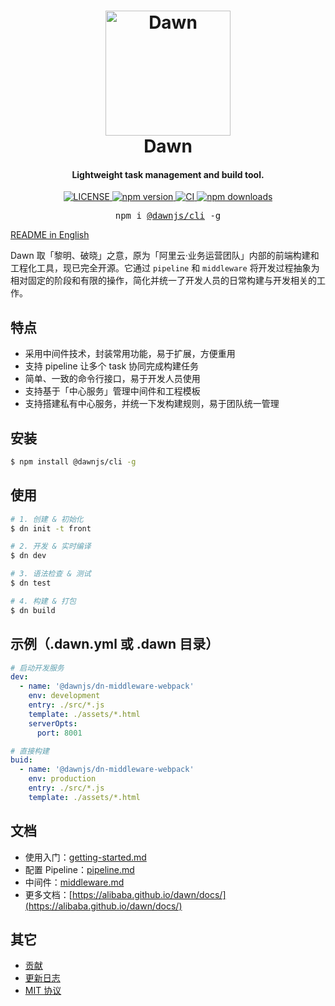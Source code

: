 <h1 align="center">
  <img src="https://img.alicdn.com/tfs/TB1OjR6HQL0gK0jSZFAXXcA9pXa-1360-1360.png" alt="Dawn" width="200">
  <br>Dawn<br>
</h1>

<h4 align="center">Lightweight task management and build tool.</h4>

<p align="center">
  <a href="https://github.com/alibaba/dawn/blob/main/LICENSE">
    <img src="https://img.shields.io/npm/l/@dawnjs/cli.svg" alt="LICENSE">
  </a>
  <a href="https://www.npmjs.com/package/@dawnjs/cli">
    <img src="https://img.shields.io/npm/v/@dawnjs/cli.svg" alt="npm version">
  </a>
  <a href="https://github.com/alibaba/dawn/actions/workflows/main.yml">
    <img src="https://github.com/alibaba/dawn/actions/workflows/main.yml/badge.svg" alt="CI">
  </a>
  <a href="https://www.npmjs.com/package/@dawnjs/cli">
    <img src="https://img.shields.io/npm/dt/@dawnjs/cli.svg" alt="npm downloads">
  </a>
</p>

<pre align="center">npm i <a href="https://www.npmjs.com/package/@dawnjs/cli">@dawnjs/cli</a> -g</pre>

[README in English](README-intl.md)

Dawn 取「黎明、破晓」之意，原为「阿里云·业务运营团队」内部的前端构建和工程化工具，现已完全开源。它通过 `pipeline` 和 `middleware` 将开发过程抽象为相对固定的阶段和有限的操作，简化并统一了开发人员的日常构建与开发相关的工作。

## 特点

- 采用中间件技术，封装常用功能，易于扩展，方便重用
- 支持 pipeline 让多个 task 协同完成构建任务
- 简单、一致的命令行接口，易于开发人员使用
- 支持基于「中心服务」管理中间件和工程模板
- 支持搭建私有中心服务，并统一下发构建规则，易于团队统一管理

## 安装

```sh
$ npm install @dawnjs/cli -g
```

## 使用

```sh
# 1. 创建 & 初始化
$ dn init -t front

# 2. 开发 & 实时编译
$ dn dev

# 3. 语法检查 & 测试
$ dn test

# 4. 构建 & 打包
$ dn build
```

## 示例（.dawn.yml 或 .dawn 目录）

```yml
# 启动开发服务
dev:
  - name: '@dawnjs/dn-middleware-webpack'
    env: development
    entry: ./src/*.js
    template: ./assets/*.html
    serverOpts:
      port: 8001

# 直接构建
buid:
  - name: '@dawnjs/dn-middleware-webpack'
    env: production
    entry: ./src/*.js
    template: ./assets/*.html
```

## 文档

- 使用入门：[getting-started.md](docs/markdowns/getting-started.md)
- 配置 Pipeline：[pipeline.md](docs/markdowns/pipeline.md)
- 中间件：[middleware.md](docs/markdowns/middleware.md)
- 更多文档：[https://alibaba.github.io/dawn/docs/](https://alibaba.github.io/dawn/docs/)

## 其它

- [贡献](CONTRIBUTING-zh.md)
- [更新日志](CHANGELOG.md)
- [MIT 协议](https://tldrlegal.com/license/mit-license)

